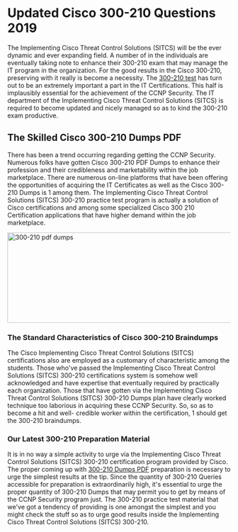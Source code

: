 <h1><strong>Updated Cisco 300-210 Questions 2019</strong></h1>
<p>The Implementing Cisco Threat Control Solutions (SITCS) will be the ever dynamic and ever expanding field. A number of in the individuals are eventually taking note to enhance their 300-210 exam that may manage the IT program in the organization. For the good results in the Cisco 300-210, preserving with it really is become a necessity. The <a href="https://www.securedumps.com/300-210-cheat-sheet.html">300-210 test</a> has turn out to be an extremely important a part in the IT Certifications. This half is implausibly essential for the achievement of the CCNP Security. The IT department of the Implementing Cisco Threat Control Solutions (SITCS) is required to become updated and nicely managed so as to kind the 300-210 exam productive.</p>
<h2><strong>The Skilled Cisco 300-210 Dumps PDF</strong></h2>
<p>There has been a trend occurring regarding getting the CCNP Security. Numerous folks have gotten Cisco 300-210 PDF Dumps to enhance their profession and their credibleness and marketability within the job marketplace. There are numerous on-line platforms that have been offering the opportunities of acquiring the IT Certificates as well as the Cisco 300-210 Dumps is 1 among them. The Implementing Cisco Threat Control Solutions (SITCS) 300-210 practice test program is actually a solution of Cisco certifications and among some specialized Cisco 300 210 Certification applications that have higher demand within the job marketplace.</p>
<p><a href="https://www.securedumps.com/300-210-cheat-sheet.html"><img src="https://i.imgur.com/LkNlujf.jpg" alt="300-210 pdf dumps" width="550" height="204" /></a></p>
<h3><strong>The Standard Characteristics of Cisco 300-210 Braindumps</strong></h3>
<p>The Cisco Implementing Cisco Threat Control Solutions (SITCS) certifications also are employed as a customary of characteristic among the students. Those who've passed the Implementing Cisco Threat Control Solutions (SITCS) 300-210 certifications system is somehow well acknowledged and have expertise that eventually required by practically each organization. Those that have gotten via the Implementing Cisco Threat Control Solutions (SITCS) 300-210 Dumps plan have clearly worked technique too laborious in acquiring these CCNP Security. So, so as to become a hit and well- credible worker within the certification, 1 should get the 300-210 braindumps.</p>
<h3><strong>Our Latest 300-210 Preparation Material</strong></h3>
<p>It is in no way a simple activity to urge via the Implementing Cisco Threat Control Solutions (SITCS) 300-210 certification program provided by Cisco. The proper coming up with <a href="https://www.securedumps.com/300-210-cheat-sheet.html">300-210 Dumps PDF</a> preparation is necessary to urge the simplest results at the tip. Since the quantity of 300-210 Queries accessible for preparation is extraordinarily high, it's essential to urge the proper quantity of 300-210 Dumps that may permit you to get by means of the CCNP Security program just. The 300-210 practice test material that we've got a tendency of providing is one amongst the simplest and you might check the stuff so as to urge good results inside the Implementing Cisco Threat Control Solutions (SITCS) 300-210.</p>
